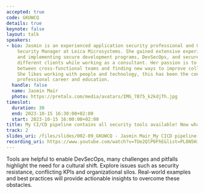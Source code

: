 ```yaml
---
accepted: true
code: GKUWCQ
details: true
keynote: false
layout: talk
speakers:
- bio: Jasmin is an experienced application security professional and Global Product
    Security Manager at Leica Microsystems. She gained extensive experience in organizing
    and implementing secure development programs, DevSecOps, and secure SDLC across
    different clients while working as a consultant. Her passion is to build bridges
    between cross-functional teams and finding new ways to improve collaboration.
    She likes working with people and technology, this has been the constant in her
    professional career and education.
  handle: false
  name: Jasmin Mair
  photo: https://pretalx.com/media/avatars/IMG_7875_k2kdjTh.jpg
timeslot:
  duration: 30
  end: 2023-10-15 16:30:00+02:00
  start: 2023-10-15 16:00:00+02:00
title: My CI/CD pipeline contains all security tools available! Now what...?
track: 2
slides_uri: /files/slides/002-09_GKUWCQ - Jasmin Mair_My CICD pipeline contains all security tools available! Now what.pptx
recording_uri: https://www.youtube.com/watch?v=TUe2QlP0FhE&list=PL8N5HiRDvZ-dVdLNXf6kC3WDi8AWBS27g&index=12
---
```


Tools are helpful to enable DevSecOps, many challenges and pitfalls highlight the need for a cultural shift.
 Explore issues such as security resistance, conflicting KPIs and organizational silos.
Real-world examples and best practices will provide actionable insights to overcome these obstacles.